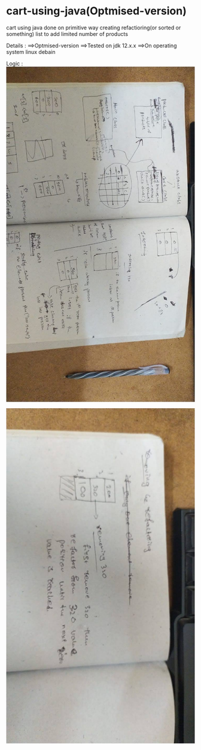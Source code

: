 # cart-using-java(Optmised-version)
cart using java done on primitive way creating refactioring(or sorted or something) list to add limited number of products

Details : 
    ==>Optmised-version
    ==>Tested on jdk 12.x.x
    ==>On operating system linux debain 

Logic : 
  ![alt text](https://github.com/issei511/cart-using-java/raw/main/2.jpg)
  
  
  ![alt text](https://github.com/issei511/cart-using-java/raw/main/1.jpg)
